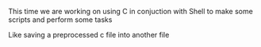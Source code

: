 This time we are working on using C
in conjuction with Shell
to make some scripts and perform some tasks


Like saving a preprocessed c file into another file 
